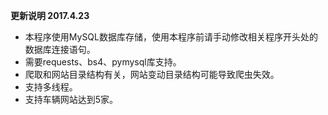 **更新说明 2017.4.23**

- 本程序使用MySQL数据库存储，使用本程序前请手动修改相关程序开头处的数据库连接语句。
- 需要requests、bs4、pymysql库支持。
- 爬取和网站目录结构有关，网站变动目录结构可能导致爬虫失效。
- 支持多线程。
- 支持车辆网站达到5家。